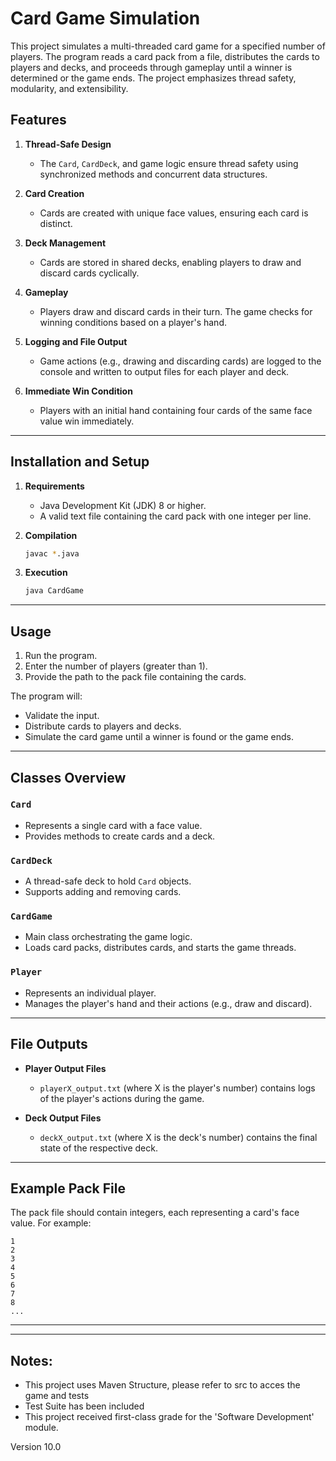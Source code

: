 # Card Game Simulation

This project simulates a multi-threaded card game for a specified number of players. The program reads a card pack from a file, distributes the cards to players and decks, and proceeds through gameplay until a winner is determined or the game ends. The project emphasizes thread safety, modularity, and extensibility.

## Features

1. **Thread-Safe Design**  
   - The `Card`, `CardDeck`, and game logic ensure thread safety using synchronized methods and concurrent data structures.

2. **Card Creation**  
   - Cards are created with unique face values, ensuring each card is distinct.

3. **Deck Management**  
   - Cards are stored in shared decks, enabling players to draw and discard cards cyclically.

4. **Gameplay**  
   - Players draw and discard cards in their turn. The game checks for winning conditions based on a player's hand.

5. **Logging and File Output**  
   - Game actions (e.g., drawing and discarding cards) are logged to the console and written to output files for each player and deck.

6. **Immediate Win Condition**  
   - Players with an initial hand containing four cards of the same face value win immediately.

---

## Installation and Setup

1. **Requirements**
   - Java Development Kit (JDK) 8 or higher.
   - A valid text file containing the card pack with one integer per line.

2. **Compilation**
   ```bash
   javac *.java
   ```

3. **Execution**
   ```bash
   java CardGame
   ```

---

## Usage

1. Run the program.
2. Enter the number of players (greater than 1).
3. Provide the path to the pack file containing the cards.

The program will:
- Validate the input.
- Distribute cards to players and decks.
- Simulate the card game until a winner is found or the game ends.

---

## Classes Overview

### `Card`
- Represents a single card with a face value.
- Provides methods to create cards and a deck.

### `CardDeck`
- A thread-safe deck to hold `Card` objects.
- Supports adding and removing cards.

### `CardGame`
- Main class orchestrating the game logic.
- Loads card packs, distributes cards, and starts the game threads.

### `Player`
- Represents an individual player.
- Manages the player's hand and their actions (e.g., draw and discard).

---

## File Outputs

- **Player Output Files**  
  - `playerX_output.txt` (where X is the player's number) contains logs of the player's actions during the game.

- **Deck Output Files**  
  - `deckX_output.txt` (where X is the deck's number) contains the final state of the respective deck.

---

## Example Pack File

The pack file should contain integers, each representing a card's face value. For example:

```
1
2
3
4
5
6
7
8
...
```

---

---

## Notes: 
- This project uses Maven Structure, please refer to src to acces the game and tests
- Test Suite has been included
- This project received first-class grade for the 'Software Development' module. 

Version 10.0
